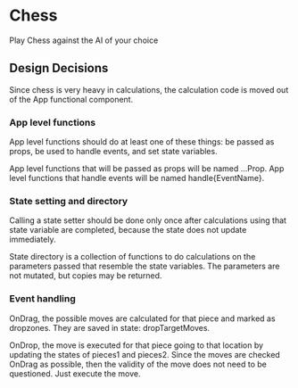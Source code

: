 # Chess

Play Chess against the AI of your choice

## Design Decisions

Since chess is very heavy in calculations, the calculation code is moved out of the App functional component.

### App level functions

App level functions should do at least one of these things: be passed as props, be used
to handle events, and set state variables.

App level functions that will be passed as props will be named ...Prop.
App level functions that handle events will be named handle{EventName}.

### State setting and directory

Calling a state setter should be done only once after calculations using that state variable are completed, because the state does not update immediately.

State directory is a collection of functions to do calculations on the parameters passed that resemble the state variables. The parameters are not mutated, but copies may be returned.

### Event handling

OnDrag, the possible moves are calculated for that piece and marked as dropzones. They are saved in state: dropTargetMoves.

OnDrop, the move is executed for that piece going to that location by updating the states of pieces1 and pieces2. Since the moves are checked OnDrag as possible, then the validity of the move does not need to be questioned. Just execute the move.
